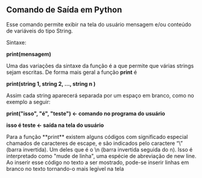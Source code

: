 ## Comando de Saída em Python

Esse comando permite exibir na tela do usuário mensagem e/ou conteúdo de variáveis do tipo String. 
<p>Sintaxe:</p>
                <p><b>print(mensagem)</b></p>

Uma das variações da sintaxe da função é a que permite que várias strings sejam escritas. De forma mais geral a função **print** é
                <p><b>print(string 1, string 2, …, string n )</b></p>
Assim cada string aparecerá separada por um espaço em branco, como no exemplo a seguir:
<p><b>
print("isso", "é", "teste") <- comando no programa do usuário</b></p>
<p><b>isso é teste <- saída na tela do usuário
</b></p>
Para a função **print** existem alguns códigos com significado especial chamados
de caracteres de escape, e são indicados pelo caractere “\” (barra invertida). Um deles que é o
\n (barra invertida seguida do n). Isso é interpretado como "mude de linha", uma espécie de
abreviação de new line. Ao inserir esse código no texto a ser mostrado, pode-se inserir linhas
em branco no texto tornando-o mais legível na tela
